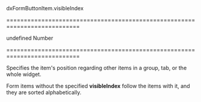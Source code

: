 <!--id-->dxFormButtonItem.visibleIndex<!--/id-->
===========================================================================
<!--default-->undefined<!--/default-->
<!--type-->Number<!--/type-->
===========================================================================

<!--shortDescription-->
Specifies the item's position regarding other items in a group, tab, or the whole widget.
<!--/shortDescription-->

<!--fullDescription-->
Form items without the specified **visibleIndex** follow the items with it, and they are sorted alphabetically.
<!--/fullDescription-->